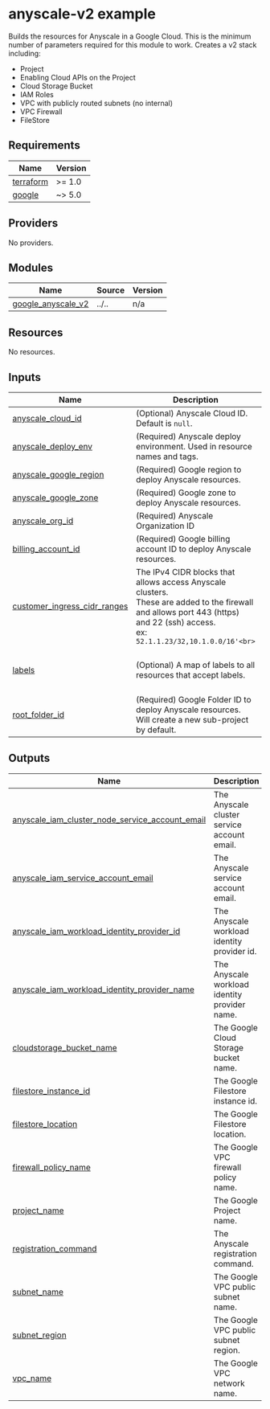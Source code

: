 # anyscale-v2 example

Builds the resources for Anyscale in a Google Cloud.
This is the minimum number of parameters required for this module to work.
Creates a v2 stack including:
- Project
- Enabling Cloud APIs on the Project
- Cloud Storage Bucket
- IAM Roles
- VPC with publicly routed subnets (no internal)
- VPC Firewall
- FileStore

<!-- BEGINNING OF PRE-COMMIT-TERRAFORM DOCS HOOK -->
## Requirements

| Name | Version |
|------|---------|
| <a name="requirement_terraform"></a> [terraform](#requirement\_terraform) | >= 1.0 |
| <a name="requirement_google"></a> [google](#requirement\_google) | ~> 5.0 |

## Providers

No providers.

## Modules

| Name | Source | Version |
|------|--------|---------|
| <a name="module_google_anyscale_v2"></a> [google\_anyscale\_v2](#module\_google\_anyscale\_v2) | ../.. | n/a |

## Resources

No resources.

## Inputs

| Name | Description | Type | Default | Required |
|------|-------------|------|---------|:--------:|
| <a name="input_anyscale_cloud_id"></a> [anyscale\_cloud\_id](#input\_anyscale\_cloud\_id) | (Optional) Anyscale Cloud ID. Default is `null`. | `string` | `null` | no |
| <a name="input_anyscale_deploy_env"></a> [anyscale\_deploy\_env](#input\_anyscale\_deploy\_env) | (Required) Anyscale deploy environment. Used in resource names and tags. | `string` | n/a | yes |
| <a name="input_anyscale_google_region"></a> [anyscale\_google\_region](#input\_anyscale\_google\_region) | (Required) Google region to deploy Anyscale resources. | `string` | n/a | yes |
| <a name="input_anyscale_google_zone"></a> [anyscale\_google\_zone](#input\_anyscale\_google\_zone) | (Required) Google zone to deploy Anyscale resources. | `string` | n/a | yes |
| <a name="input_anyscale_org_id"></a> [anyscale\_org\_id](#input\_anyscale\_org\_id) | (Required) Anyscale Organization ID | `string` | n/a | yes |
| <a name="input_billing_account_id"></a> [billing\_account\_id](#input\_billing\_account\_id) | (Required) Google billing account ID to deploy Anyscale resources. | `string` | n/a | yes |
| <a name="input_customer_ingress_cidr_ranges"></a> [customer\_ingress\_cidr\_ranges](#input\_customer\_ingress\_cidr\_ranges) | The IPv4 CIDR blocks that allows access Anyscale clusters.<br>These are added to the firewall and allows port 443 (https) and 22 (ssh) access.<br>ex: `52.1.1.23/32,10.1.0.0/16'<br>` | `string` | n/a | yes |
| <a name="input_labels"></a> [labels](#input\_labels) | (Optional) A map of labels to all resources that accept labels. | `map(string)` | <pre>{<br>  "environment": "test",<br>  "test": true<br>}</pre> | no |
| <a name="input_root_folder_id"></a> [root\_folder\_id](#input\_root\_folder\_id) | (Required) Google Folder ID to deploy Anyscale resources. Will create a new sub-project by default. | `string` | n/a | yes |

## Outputs

| Name | Description |
|------|-------------|
| <a name="output_anyscale_iam_cluster_node_service_account_email"></a> [anyscale\_iam\_cluster\_node\_service\_account\_email](#output\_anyscale\_iam\_cluster\_node\_service\_account\_email) | The Anyscale cluster service account email. |
| <a name="output_anyscale_iam_service_account_email"></a> [anyscale\_iam\_service\_account\_email](#output\_anyscale\_iam\_service\_account\_email) | The Anyscale service account email. |
| <a name="output_anyscale_iam_workload_identity_provider_id"></a> [anyscale\_iam\_workload\_identity\_provider\_id](#output\_anyscale\_iam\_workload\_identity\_provider\_id) | The Anyscale workload identity provider id. |
| <a name="output_anyscale_iam_workload_identity_provider_name"></a> [anyscale\_iam\_workload\_identity\_provider\_name](#output\_anyscale\_iam\_workload\_identity\_provider\_name) | The Anyscale workload identity provider name. |
| <a name="output_cloudstorage_bucket_name"></a> [cloudstorage\_bucket\_name](#output\_cloudstorage\_bucket\_name) | The Google Cloud Storage bucket name. |
| <a name="output_filestore_instance_id"></a> [filestore\_instance\_id](#output\_filestore\_instance\_id) | The Google Filestore instance id. |
| <a name="output_filestore_location"></a> [filestore\_location](#output\_filestore\_location) | The Google Filestore location. |
| <a name="output_firewall_policy_name"></a> [firewall\_policy\_name](#output\_firewall\_policy\_name) | The Google VPC firewall policy name. |
| <a name="output_project_name"></a> [project\_name](#output\_project\_name) | The Google Project name. |
| <a name="output_registration_command"></a> [registration\_command](#output\_registration\_command) | The Anyscale registration command. |
| <a name="output_subnet_name"></a> [subnet\_name](#output\_subnet\_name) | The Google VPC public subnet name. |
| <a name="output_subnet_region"></a> [subnet\_region](#output\_subnet\_region) | The Google VPC public subnet region. |
| <a name="output_vpc_name"></a> [vpc\_name](#output\_vpc\_name) | The Google VPC network name. |
<!-- END OF PRE-COMMIT-TERRAFORM DOCS HOOK -->
